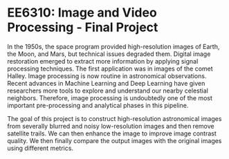 # EE6310: Image and Video Processing - Final Project

In the 1950s, the space program provided high-resolution images of Earth, the Moon, and Mars, but technical issues degraded them. Digital image restoration emerged to extract more information by applying signal processing techniques. The first application was in images of the comet Halley. Image processing is now routine in astronomical observations. Recent advances in Machine Learning and Deep Learning have given researchers more tools to explore and understand our nearby celestial neighbors. Therefore, image processing is undoubtedly one of the most important pre-processing and analytical phases in this pipeline.

The goal of this project is to construct high-resolution astronomical images from severally blurred and noisy low-resolution images and then remove satellite trails. We can then enhance the image to improve image contrast quality. We then finally compare the output images with the original images using different metrics.
